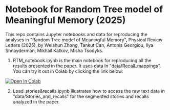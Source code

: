 # Notebook for Random Tree model of Meaningful Memory (2025)

This repo contains Jupyter notebooks and data for reproducing the analyses in "Random Tree model of Meaningful Memory", Physical Review Letters (2025), by Weishun Zhong, Tankut Can, Antonis Georgiou, Ilya Shnayderman, Mikhail Katkov, Misha Tsodyks. 

1. RTM_notebook.ipynb is the main notebook for reproducing all the results presented in the paper. It uses data in "data/Recall_mappings". You can try it out in Colab by clicking the link below:

[![Open In Colab](https://colab.research.google.com/assets/colab-badge.svg)](https://colab.research.google.com/github/zhongweishun/RandomTreeModel_PRL/blob/main/RTM_notebook.ipynb)

2. Load_stories&recalls.ipynb illustrates how to access the raw text data in "data/Stories_and_recalls" for the segmented stories and recalls analyzed in the paper. 

